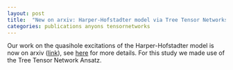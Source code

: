```yaml
---
layout: post
title:  "New on arxiv: Harper-Hofstadter model via Tree Tensor Networks"
categories: publications anyons tensornetworks
---
```


Our work on the quasihole excitations of the Harper-Hofstadter model is now on arxiv ([link][link-arxiv]), see [here][link-research] for more details.
For this study we made use of the Tree Tensor Network Ansatz.

[link-arxiv]: https://arxiv.org/abs/1910.05222
[link-research]: /research.html#harperhofstadter
